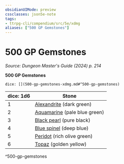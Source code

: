 ```yaml
---
obsidianUIMode: preview
cssclasses: json5e-note
tags:
- ttrpg-cli/compendium/src/5e/xdmg
aliases: ["500 GP Gemstones"]
---
```

# 500 GP Gemstones
*Source: Dungeon Master's Guide (2024) p. 214* 

**500 GP Gemstones**

`dice: [](500-gp-gemstones-xdmg.md#^500-gp-gemstones)`

| dice: 1d6 | Stone |
|-----------|-------|
| 1 | [Alexandrite](Misc%20Files/CLI/compendium/items/alexandrite-xdmg.md) (dark green) |
| 2 | [Aquamarine](Misc%20Files/CLI/compendium/items/aquamarine-xdmg.md) (pale blue green) |
| 3 | [Black pearl](Misc%20Files/CLI/compendium/items/black-pearl-xdmg.md) (pure black) |
| 4 | [Blue spinel](Misc%20Files/CLI/compendium/items/blue-spinel-xdmg.md) (deep blue) |
| 5 | [Peridot](Misc%20Files/CLI/compendium/items/peridot-xdmg.md) (rich olive green) |
| 6 | [Topaz](Misc%20Files/CLI/compendium/items/topaz-xdmg.md) (golden yellow) |
^500-gp-gemstones